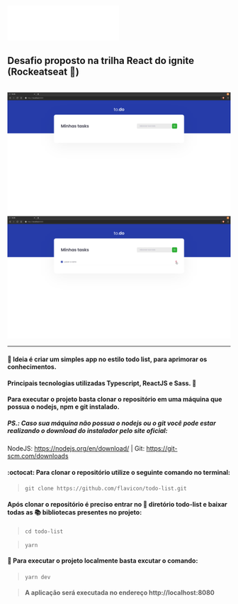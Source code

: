 <img src="public/logo.svg" style="width: 50%">

## Desafio proposto na trilha React do ignite (Rockeatseat :purple_heart:)

<br>
<img src="public/assets/todo-list-1.png">
<br/>
<img src="public/assets/todo-list-2.png">

<hr/>

#### :pushpin: Ideia é criar um simples app no estilo todo list, para aprimorar os conhecimentos. 

#### Principais tecnologias utilizadas Typescript, ReactJS e Sass. :rocket:

#### Para executar o projeto basta clonar o repositório em uma máquina que possua o nodejs, npm e git instalado.

##### PS.: Caso sua máquina não possua o nodejs ou o git você pode estar realizando o download do instalador pelo site oficial: 

NodeJS: https://nodejs.org/en/download/ | Git: https://git-scm.com/downloads

#### :octocat: Para clonar o repositório utilize o seguinte comando no terminal:

>`git clone https://github.com/flavicon/todo-list.git`


#### Após clonar o repositório é preciso entrar no :file_folder: diretório todo-list e baixar todas as :books: bibliotecas presentes no projeto:

> `cd todo-list`

> `yarn`

#### :tada: Para executar o projeto localmente basta excutar o comando: 

>`yarn dev`

> #### A aplicação será executada no endereço http://localhost:8080
